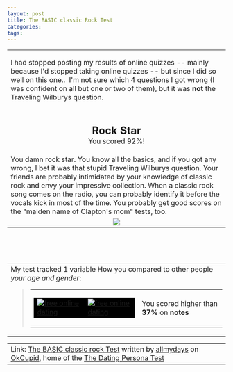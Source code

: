 ```yaml
---
layout: post
title: The BASIC classic Rock Test
categories: 
tags: 
---
```


  <table cellpadding="20" align="center">  <tr> <td align="middle"> <p align="left"><font size="3">I had stopped posting my results of online quizzes -- mainly because I'd stopped taking online quizzes -- but since I did so well on this one..  I'm not sure which 4 questions I got wrong (I was confident on all but one or two of them), but it was <strong>not</strong> the Traveling Wilburys question.</font></p> <p align="left"> </p> <p><font size="5"><b>Rock Star</b></font><br />You scored 92%! </p></td></tr> <tr> <td>You damn rock star. You know all the basics, and if you got any wrong, I bet it was that stupid Traveling Wilburys question. Your friends are probably intimidated by your knowledge of classic rock and envy your impressive collection. When a classic rock song comes on the radio, you can probably identify it before the vocals kick in most of the time. You probably get good scores on the "maiden name of Clapton's mom" tests, too. </td></tr> <tr> <td align="middle"><img src="http://is1.okcupid.com/users/102/306/1023073104876057970/mt1115192032.jpg" /> </td></tr></table>
  <br />
  <br />
  <br /> <table cellpadding="20">  <tr> <td><span id="comparisonarea">My test tracked 1 variable How you compared to other people <i>your age and gender</i>:  <blockquote> <table cellspacing="4" cellpadding="0">  <tr> <td> <table cellspacing="1" cellpadding="0" bgcolor="black">  <tr> <td><a href="http://www.okcupid.com/"><img alt="free online dating" src="http://is1.okcupid.com/graphics/0.gif" border="0" /></a></td> <td><a href="http://www.okcupid.com/"><img alt="free online dating" src="http://is1.okcupid.com/graphics/0.gif" border="0" /></a></td></tr></table></td> <td>You scored higher than <b>37%</b> on <b>notes</b></td></tr></table></blockquote></span></td></tr></table> <table cellpadding="20">  <tr> <td>Link: <a href="http://www.okcupid.com/tests/take?testid=9994175725051725569">The BASIC classic rock Test</a> written by <a href="http://www.okcupid.com/profile?u=allmydays">allmydays</a> on <a href="http://www.okcupid.com">OkCupid</a>, home of the <a href="http://www.okcupid.com/online.dating.persona.test">The Dating Persona Test</a></td></tr></table>